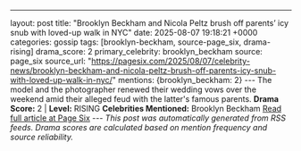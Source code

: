 ---
layout: post
title: "Brooklyn Beckham and Nicola Peltz brush off parents’ icy snub with loved-up walk in NYC"
date: 2025-08-07 19:18:21 +0000
categories: gossip
tags: [brooklyn-beckham, source-page_six, drama-rising]
drama_score: 2
primary_celebrity: brooklyn_beckham
source: page_six
source_url: "https://pagesix.com/2025/08/07/celebrity-news/brooklyn-beckham-and-nicola-peltz-brush-off-parents-icy-snub-with-loved-up-walk-in-nyc/"
mentions: {brooklyn_beckham: 2} --- The model and the photographer renewed their wedding vows over the weekend amid their alleged feud with the latter's famous parents. **Drama Score:** 2 | **Level:** RISING **Celebrities Mentioned:** Brooklyn Beckham [Read full article at Page Six](https://pagesix.com/2025/08/07/celebrity-news/brooklyn-beckham-and-nicola-peltz-brush-off-parents-icy-snub-with-loved-up-walk-in-nyc/) --- *This post was automatically generated from RSS feeds. Drama scores are calculated based on mention frequency and source reliability.*